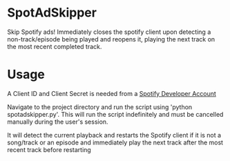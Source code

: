 # SpotAdSkipper

Skip Spotify ads! Immediately closes the spotify client upon detecting a non-track/episode being played and reopens it, playing the next track on the most recent completed track.

# Usage

A Client ID and Client Secret is needed from a [Spotify Developer Account](https://developer.spotify.com/)  
  
Navigate to the project directory and run the script using 'python spotadskipper.py'. This will run the script indefinitely and must be cancelled manually during the user's session.  
  
It will detect the current playback and restarts the Spotify client if it is not a song/track or an episode and immediately play the next track after the most recent track before restarting